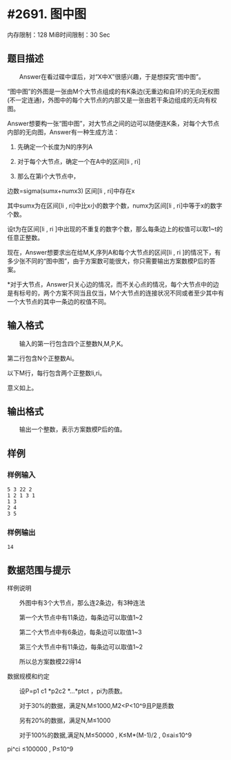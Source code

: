 # #2691. 图中图

内存限制：128 MiB时间限制：30 Sec

## 题目描述

　　Answer在看过碟中谍后，对&ldquo;X中X&rdquo;很感兴趣，于是想探究&ldquo;图中图&rdquo;。

&ldquo;图中图&rdquo;的外图是一张由M个大节点组成的有K条边(无重边和自环)的无向无权图(不一定连通)，外图中的每个大节点的内部又是一张由若干条边组成的无向有权图。

Answer想要构一张&ldquo;图中图&rdquo;，对大节点之间的边可以随便连K条，对每个大节点内部的无向图，Answer有一种生成方法：

1. 先确定一个长度为N的序列A

2. 对于每个大节点，确定一个在A中的区间[li , ri]

3. 那么在第i个大节点中，

边数=sigma(sumx+numx3) 区间[li , ri]中存在x

其中sumx为在区间[li , ri]中比x小的数字个数，numx为区间[li , ri]中等于x的数字个数。

设t为在区间[li , ri ]中出现的不重复的数字个数，那么每条边上的权值可以取1~t的任意正整数。

现在，Answer想要求出在给M,K,序列A和每个大节点的区间[li , ri ]的情况下，有多少张不同的&ldquo;图中图&rdquo;，由于方案数可能很大，你只需要输出方案数模P后的答案。

*对于大节点，Answer只关心边的情况，而不关心点的情况，每个大节点中的边是有标号的，两个方案不同当且仅当，M个大节点的连接状况不同或者至少其中有一个大节点的其中一条边的权值不同。

## 输入格式

　　输入的第一行包含四个正整数N,M,P,K。

第二行包含N个正整数Ai。

以下M行，每行包含两个正整数li,ri。

意义如上。

## 输出格式

　　输出一个整数，表示方案数模P后的值。

## 样例

### 样例输入

    
    5 3 22 2
    1 2 1 3 1
    1 3
    2 4
    3 5
    
    

### 样例输出

    
    14
    
    

## 数据范围与提示

样例说明

　　外图中有3个大节点，那么连2条边，有3种连法

　　第一个大节点中有11条边，每条边可以取值1~2

　　第二个大节点中有6条边，每条边可以取值1~3

　　第三个大节点中有11条边，每条边可以取值1~2

　　所以总方案数模22得14

数据规模和约定

　　设P=p1 c1 *p2c2 *&hellip;*ptct ，pi为质数。

　　对于30%的数据，满足N,M&le;1000,M2<P<10^9且P是质数

　　另有20%的数据，满足N,M&le;1000

　　对于100%的数据,满足N,M&le;50000 , K&le;M*(M-1)/2 , 0&le;ai&le;10^9

pi^ci &le;100000 , P&le;10^9
